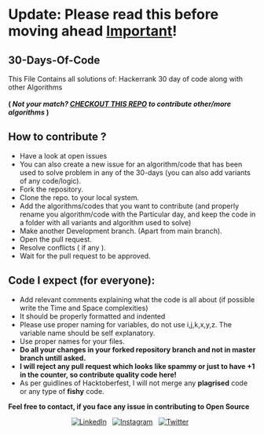 # Update: Please read this before moving ahead [Important](https://github.com/dheeraj-2000/dsalgo/issues/43)!

## 30-Days-Of-Code
This File Contains all solutions of: Hackerrank 30 day of code along with other Algorithms 
<br> <br> **( _Not your match? [CHECKOUT THIS REPO](https://github.com/dheeraj-2000/dsalgo/blob/master/README.md) to contribute other/more algorithms_ )**

## How to contribute ?
* Have a look at open issues
* You can also create a new issue for an algorithm/code that has been used to solve problem in any of the 30-days (you can also add variants of any code/logic).
* Fork the repository.
* Clone the repo. to your local system.
* Add the algorithms/codes that you want to contribute (and properly rename you algorithm/code with the Particular day, and keep the code in a folder with all variants and algorithm used to solve)
* Make another Development branch. (Apart from main branch).
* Open the pull request.
* Resolve conflicts ( if any ).
* Wait for the pull request to be approved.

## Code I expect (for everyone):

-   Add relevant comments explaining what the code is all about (if possible write the Time and Space complexities)
-   It should be properly formatted and indented
-   Please use proper naming for variables, do not use i,j,k,x,y,z. The variable name should be self explanatory.
-   Use proper names for your files.
-   **Do all your changes in your forked repository branch and not in master branch untill asked.**
-   **I will reject any pull request which looks like spammy or just to have +1 in the counter, so contribute quality code here!**
-   As per guidlines of Hacktoberfest, I will not merge any **plagrised** code or any type of **fishy** code.

**Feel free to contact, if you face any issue in contributing to Open Source** 

<div align="center">

<a href="https://www.linkedin.com/in/dheeraj-2000/" target="_blank"><img src="https://img.shields.io/badge/LinkedIn-%230077B5.svg?&style=flat-square&logo=linkedin&logoColor=white" alt="LinkedIn"></a> &nbsp; 
<a href="https://www.instagram.com/high__on._.life/" target="_blank"><img src="https://img.shields.io/badge/Instagram-%23E4405F.svg?&style=flat-square&logo=instagram&logoColor=white" alt="Instagram"></a> &nbsp; 
<a href="https://twitter.com/Dheeraj12000?s=09/" target="_blank"><img src="https://img.shields.io/badge/Twitter-%231877F2.svg?&style=flat-square&logo=twitter&logoColor=white" alt="Twitter"></a> &nbsp; 

<div align="center" width="50">

</div>
